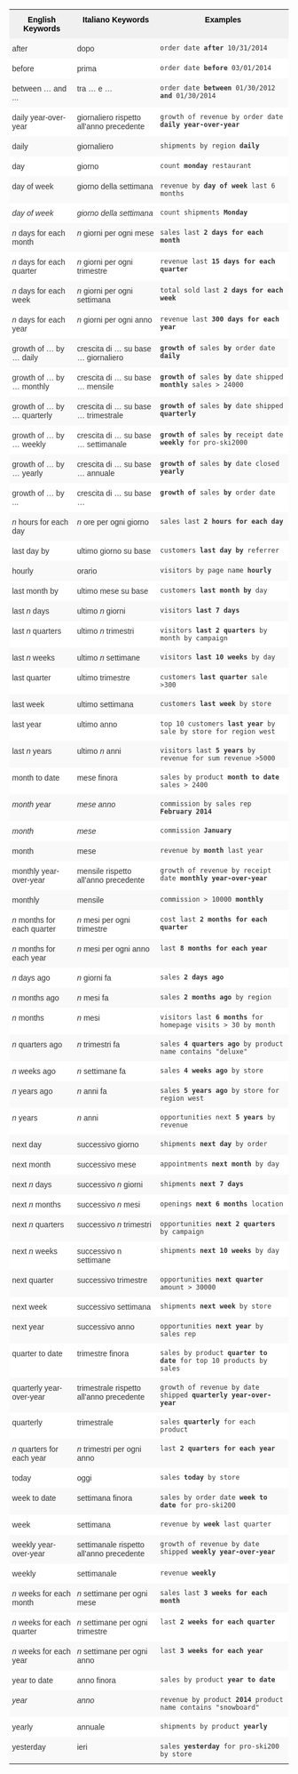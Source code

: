 <style type="text/css">
.tg  {border-collapse:collapse;border-spacing:0;border:none;border-color:#ccc;}
.tg td{font-family:Arial, sans-serif;font-size:14px;padding:10px 5px;border-style:solid;border-width:0px;overflow:hidden;word-break:normal;border-color:#ccc;color:#333;background-color:#fff;}
.tg th{font-family:Arial, sans-serif;font-size:14px;font-weight:normal;padding:10px 5px;border-style:solid;border-width:0px;overflow:hidden;word-break:normal;border-color:#ccc;color:#333;background-color:#f0f0f0;}
.tg .tg-j0ga{background-color:#f0f0f0;color:#000;font-weight:bold;border-color:inherit;vertical-align:top}
.tg .tg-dc35{background-color:#f9f9f9;border-color:inherit;vertical-align:top}
.tg .tg-us36{border-color:inherit;vertical-align:top}
</style>
<table class="tg">
  <tr>
    <th class="tg-j0ga">English Keywords</th>
    <th class="tg-j0ga">Italiano Keywords</th>
    <th class="tg-j0ga">Examples</th>
  </tr>
  <tr>
    <td class="tg-dc35">after</td>
    <td class="tg-dc35">dopo</td>
    <td class="tg-dc35"><code>order date <b>after</b> 10/31/2014</code></td>
  </tr>
  <tr>
    <td class="tg-us36">before</td>
    <td class="tg-us36">prima</td>
    <td class="tg-us36"><code>order date <b>before</b> 03/01/2014</code></td>
  </tr>
  <tr>
    <td class="tg-dc35">between … and ...</td>
    <td class="tg-dc35">tra … e …</td>
    <td class="tg-dc35"><code>order date <b>between</b> 01/30/2012 <b>and</b> 01/30/2014</code></td>
  </tr>
  <tr>
    <td class="tg-us36">daily year-over-year</td>
    <td class="tg-us36">giornaliero rispetto all'anno precedente</td>
    <td class="tg-us36"><code>growth of revenue by order date <b>daily year-over-year</b></code></td>
  </tr>
  <tr>
    <td class="tg-dc35">daily</td>
    <td class="tg-dc35">giornaliero</td>
    <td class="tg-dc35"><code>shipments by region <b>daily</b></code></td>
  </tr>
  <tr>
    <td class="tg-us36">day</td>
    <td class="tg-us36">giorno</td>
    <td class="tg-us36"><code>count <b>monday</b> restaurant</code></td>
  </tr>
  <tr>
    <td class="tg-dc35">day of week</td>
    <td class="tg-dc35">giorno della settimana</td>
    <td class="tg-dc35"><code>revenue by <b>day of week</b> last 6 months</code></td>
  </tr>
  <tr>
    <td class="tg-us36"><em>day of week</em></td>
    <td class="tg-us36"><em>giorno della settimana</em></td>
    <td class="tg-us36"><code>count shipments <b>Monday</b></code></td>
  </tr>
  <tr>
    <td class="tg-dc35"><em>n</em> days for each month</td>
    <td class="tg-dc35"><em>n</em> giorni per ogni mese</td>
    <td class="tg-dc35"><code>sales last <b>2 days for each month</b></code></td>
  </tr>
  <tr>
    <td class="tg-us36"><em>n</em> days for each quarter</td>
    <td class="tg-us36"><em>n</em> giorni per ogni trimestre</td>
    <td class="tg-us36"><code>revenue last <b>15 days for each quarter</b></code></td>
  </tr>
  <tr>
    <td class="tg-dc35"><em>n</em> days for each week</td>
    <td class="tg-dc35"><em>n</em> giorni per ogni settimana</td>
    <td class="tg-dc35"><code>total sold last <b>2 days for each week</b></code></td>
  </tr>
  <tr>
    <td class="tg-us36"><em>n</em> days for each year</td>
    <td class="tg-us36"><em>n</em> giorni per ogni anno</td>
    <td class="tg-us36"><code>revenue last <b>300 days for each year</b></code></td>
  </tr>
  <tr>
    <td class="tg-dc35">growth of … by … daily</td>
    <td class="tg-dc35">crescita di … su base … giornaliero</td>
    <td class="tg-dc35"><code><b>growth of</b> sales <b>by</b> order date <b>daily</b></code></td>
  </tr>
  <tr>
    <td class="tg-us36">growth of … by … monthly</td>
    <td class="tg-us36">crescita di … su base … mensile</td>
    <td class="tg-us36"><code><b>growth of</b> sales <b>by</b> date shipped <b>monthly</b> sales &gt; 24000</code></td>
  </tr>
  <tr>
    <td class="tg-dc35">growth of … by … quarterly</td>
    <td class="tg-dc35">crescita di … su base … trimestrale</td>
    <td class="tg-dc35"><code><b>growth of</b> sales <b>by</b> date shipped <b>quarterly</b></code></td>
  </tr>
  <tr>
    <td class="tg-us36">growth of … by … weekly</td>
    <td class="tg-us36">crescita di … su base … settimanale</td>
    <td class="tg-us36"><code><b>growth of</b> sales <b>by</b> receipt date <b>weekly</b> for pro-ski2000</code></td>
  </tr>
  <tr>
    <td class="tg-dc35">growth of … by … yearly</td>
    <td class="tg-dc35">crescita di … su base … annuale</td>
    <td class="tg-dc35"><code><b>growth of</b> sales <b>by</b> date closed <b>yearly</b></code></td>
  </tr>
  <tr>
    <td class="tg-us36">growth of … by ...</td>
    <td class="tg-us36">crescita di … su base …</td>
    <td class="tg-us36"><code><b>growth of</b> sales <b>by</b> order date</code></td>
  </tr>
  <tr>
    <td class="tg-dc35"><em>n</em> hours for each day</td>
    <td class="tg-dc35"><em>n</em> ore per ogni giorno</td>
    <td class="tg-dc35"><code>sales last <b>2 hours for each day</b></code></td>
  </tr>
  <tr>
    <td class="tg-us36">last day by</td>
    <td class="tg-us36">ultimo giorno su base</td>
    <td class="tg-us36"><code>customers <b>last day by</b> referrer</code></td>
  </tr>
  <tr>
    <td class="tg-dc35">hourly</td>
    <td class="tg-dc35">orario</td>
    <td class="tg-dc35"><code>visitors by page name <b>hourly</b></code></td>
  </tr>
  <tr>
    <td class="tg-us36">last month by</td>
    <td class="tg-us36">ultimo mese su base</td>
    <td class="tg-us36"><code>customers <b>last month by</b> day</code></td>
  </tr>
  <tr>
    <td class="tg-dc35">last <em>n</em> days</td>
    <td class="tg-dc35">ultimo <em>n</em> giorni</td>
    <td class="tg-dc35"><code>visitors <b>last 7 days</b></code></td>
  </tr>
  <tr>
    <td class="tg-us36">last <em>n</em> quarters</td>
    <td class="tg-us36">ultimo <em>n</em> trimestri</td>
    <td class="tg-us36"><code>visitors <b>last 2 quarters</b> by month by campaign</code></td>
  </tr>
  <tr>
    <td class="tg-dc35">last <em>n</em> weeks</td>
    <td class="tg-dc35">ultimo <em>n</em> settimane</td>
    <td class="tg-dc35"><code>visitors <b>last 10 weeks</b> by day</code></td>
  </tr>
  <tr>
    <td class="tg-us36">last quarter</td>
    <td class="tg-us36">ultimo trimestre</td>
    <td class="tg-us36"><code>customers <b>last quarter</b> sale &gt;300</code></td>
  </tr>
  <tr>
    <td class="tg-dc35">last week</td>
    <td class="tg-dc35">ultimo settimana</td>
    <td class="tg-dc35"><code>customers <b>last week</b> by store</code></td>
  </tr>
  <tr>
    <td class="tg-us36">last year</td>
    <td class="tg-us36">ultimo anno</td>
    <td class="tg-us36"><code>top 10 customers <b>last year</b> by sale by store for region west</code></td>
  </tr>
  <tr>
    <td class="tg-dc35">last <em>n</em> years</td>
    <td class="tg-dc35">ultimo <em>n</em> anni</td>
    <td class="tg-dc35"><code>visitors last <b>5 years</b> by revenue for sum revenue &gt;5000</code></td>
  </tr>
  <tr>
    <td class="tg-us36">month to date</td>
    <td class="tg-us36">mese finora</td>
    <td class="tg-us36"><code>sales by product <b>month to date</b> sales &gt; 2400</code></td>
  </tr>
  <tr>
    <td class="tg-dc35"><em>month year</em></td>
    <td class="tg-dc35"><em>mese anno</em></td>
    <td class="tg-dc35"><code>commission by sales rep <b>February 2014</b></code></td>
  </tr>
  <tr>
    <td class="tg-us36"><em>month</em></td>
    <td class="tg-us36"><em>mese</em></td>
    <td class="tg-us36"><code>commission <b>January</b></code></td>
  </tr>
  <tr>
    <td class="tg-dc35">month</td>
    <td class="tg-dc35">mese</td>
    <td class="tg-dc35"><code>revenue by <b>month</b> last year</code></td>
  </tr>
  <tr>
    <td class="tg-us36">monthly year-over-year</td>
    <td class="tg-us36">mensile rispetto all'anno precedente</td>
    <td class="tg-us36"><code>growth of revenue by receipt date <b>monthly year-over-year</b></code></td>
  </tr>
  <tr>
    <td class="tg-dc35">monthly</td>
    <td class="tg-dc35">mensile</td>
    <td class="tg-dc35"><code>commission &gt; 10000 <b>monthly</b></code></td>
  </tr>
  <tr>
    <td class="tg-us36"><em>n</em> months for each quarter</td>
    <td class="tg-us36"><em>n</em> mesi per ogni trimestre</td>
    <td class="tg-us36"><code>cost last <b>2 months for each quarter</b></code></td>
  </tr>
  <tr>
    <td class="tg-dc35"><em>n</em> months for each year</td>
    <td class="tg-dc35"><em>n</em> mesi per ogni anno</td>
    <td class="tg-dc35"><code>last <b>8 months for each year</b></code></td>
  </tr>
  <tr>
    <td class="tg-us36"><em>n</em> days ago</td>
    <td class="tg-us36"><em>n</em> giorni fa</td>
    <td class="tg-us36"><code>sales <b>2 days ago</b></code></td>
  </tr>
  <tr>
    <td class="tg-dc35"><em>n</em> months ago</td>
    <td class="tg-dc35"><em>n</em> mesi fa</td>
    <td class="tg-dc35"><code>sales <b>2 months ago</b> by region</code></td>
  </tr>
  <tr>
    <td class="tg-us36"><em>n</em> months</td>
    <td class="tg-us36"><em>n</em> mesi</td>
    <td class="tg-us36"><code>visitors last <b>6 months</b> for homepage visits &gt; 30 by month</code></td>
  </tr>
  <tr>
    <td class="tg-dc35"><em>n</em> quarters ago</td>
    <td class="tg-dc35"><em>n</em> trimestri fa</td>
    <td class="tg-dc35"><code>sales <b>4 quarters ago</b> by product name contains "deluxe"</code></td>
  </tr>
  <tr>
    <td class="tg-us36"><em>n</em> weeks ago</td>
    <td class="tg-us36"><em>n</em> settimane fa</td>
    <td class="tg-us36"><code>sales <b>4 weeks ago</b> by store</code></td>
  </tr>
  <tr>
    <td class="tg-dc35"><em>n</em> years ago</td>
    <td class="tg-dc35"><em>n</em> anni fa</td>
    <td class="tg-dc35"><code>sales <b>5 years ago</b> by store for region west</code></td>
  </tr>
  <tr>
    <td class="tg-us36"><em>n</em> years</td>
    <td class="tg-us36"><em>n</em> anni</td>
    <td class="tg-us36"><code>opportunities next <b>5 years</b> by revenue</code></td>
  </tr>
  <tr>
    <td class="tg-dc35">next day</td>
    <td class="tg-dc35">successivo giorno</td>
    <td class="tg-dc35"><code>shipments <b>next day</b> by order</code></td>
  </tr>
  <tr>
    <td class="tg-us36">next month</td>
    <td class="tg-us36">successivo mese</td>
    <td class="tg-us36"><code>appointments <b>next month</b> by day</code></td>
  </tr>
  <tr>
    <td class="tg-dc35">next <em>n</em> days</td>
    <td class="tg-dc35">successivo <em>n</em> giorni</td>
    <td class="tg-dc35"><code>shipments <b>next 7 days</b></code></td>
  </tr>
  <tr>
    <td class="tg-us36">next <em>n</em> months</td>
    <td class="tg-us36">successivo <em>n</em> mesi</td>
    <td class="tg-us36"><code>openings <b>next 6 months</b> location</code></td>
  </tr>
  <tr>
    <td class="tg-dc35">next <em>n</em> quarters</td>
    <td class="tg-dc35">successivo <em>n</em> trimestri</td>
    <td class="tg-dc35"><code>opportunities <b>next 2 quarters</b> by campaign</code></td>
  </tr>
  <tr>
    <td class="tg-us36">next <em>n</em> weeks</td>
    <td class="tg-us36">successivo n settimane</td>
    <td class="tg-us36"><code>shipments <b>next 10 weeks</b> by day</code></td>
  </tr>
  <tr>
    <td class="tg-dc35">next quarter</td>
    <td class="tg-dc35">successivo trimestre</td>
    <td class="tg-dc35"><code>opportunities <b>next quarter</b> amount &gt; 30000</code></td>
  </tr>
  <tr>
    <td class="tg-us36">next week</td>
    <td class="tg-us36">successivo settimana</td>
    <td class="tg-us36"><code>shipments <b>next week</b> by store</code></td>
  </tr>
  <tr>
    <td class="tg-dc35">next year</td>
    <td class="tg-dc35">successivo anno</td>
    <td class="tg-dc35"><code>opportunities <b>next year</b> by sales rep</code></td>
  </tr>
  <tr>
    <td class="tg-us36">quarter to date</td>
    <td class="tg-us36">trimestre finora</td>
    <td class="tg-us36"><code>sales by product <b>quarter to date</b> for top 10 products by sales</code></td>
  </tr>
  <tr>
    <td class="tg-dc35">quarterly year-over-year</td>
    <td class="tg-dc35">trimestrale rispetto all'anno precedente</td>
    <td class="tg-dc35"><code>growth of revenue by date shipped <b>quarterly year-over-year</b></code></td>
  </tr>
  <tr>
    <td class="tg-us36">quarterly</td>
    <td class="tg-us36">trimestrale</td>
    <td class="tg-us36"><code>sales <b>quarterly</b> for each product</code></td>
  </tr>
  <tr>
    <td class="tg-dc35"><em>n</em> quarters for each year</td>
    <td class="tg-dc35"><em>n</em> trimestri per ogni anno</td>
    <td class="tg-dc35"><code>last <b>2 quarters for each year</b></code></td>
  </tr>
  <tr>
    <td class="tg-us36">today</td>
    <td class="tg-us36">oggi</td>
    <td class="tg-us36"><code>sales <b>today</b> by store</code></td>
  </tr>
  <tr>
    <td class="tg-dc35">week to date</td>
    <td class="tg-dc35">settimana finora</td>
    <td class="tg-dc35"><code>sales by order date <b>week to date</b> for pro-ski200</code></td>
  </tr>
  <tr>
    <td class="tg-us36">week</td>
    <td class="tg-us36">settimana</td>
    <td class="tg-us36"><code>revenue by <b>week</b> last quarter</code></td>
  </tr>
  <tr>
    <td class="tg-dc35">weekly year-over-year</td>
    <td class="tg-dc35">settimanale rispetto all'anno precedente</td>
    <td class="tg-dc35"><code>growth of revenue by date shipped <b>weekly year-over-year</b></code></td>
  </tr>
  <tr>
    <td class="tg-us36">weekly</td>
    <td class="tg-us36">settimanale</td>
    <td class="tg-us36"><code>revenue <b>weekly</b></code></td>
  </tr>
  <tr>
    <td class="tg-dc35"><em>n</em> weeks for each month</td>
    <td class="tg-dc35"><em>n</em> settimane per ogni mese</td>
    <td class="tg-dc35"><code>sales last <b>3 weeks for each month</b></code></td>
  </tr>
  <tr>
    <td class="tg-us36"><em>n</em> weeks for each quarter</td>
    <td class="tg-us36"><em>n</em> settimane per ogni trimestre</td>
    <td class="tg-us36"><code>last <b>2 weeks for each quarter</b></code></td>
  </tr>
  <tr>
    <td class="tg-dc35"><em>n</em> weeks for each year</td>
    <td class="tg-dc35"><em>n</em> settimane per ogni anno</td>
    <td class="tg-dc35"><code>last <b>3 weeks for each year</b></code></td>
  </tr>
  <tr>
    <td class="tg-us36">year to date</td>
    <td class="tg-us36">anno finora</td>
    <td class="tg-us36"><code>sales by product <b>year to date</b></code></td>
  </tr>
  <tr>
    <td class="tg-dc35"><em>year</em></td>
    <td class="tg-dc35"><em>anno</em></td>
    <td class="tg-dc35"><code>revenue by product <b>2014</b> product name contains "snowboard"</code></td>
  </tr>
  <tr>
    <td class="tg-us36">yearly</td>
    <td class="tg-us36">annuale</td>
    <td class="tg-us36"><code>shipments by product <b>yearly</b></code></td>
  </tr>
  <tr>
    <td class="tg-dc35">yesterday</td>
    <td class="tg-dc35">ieri</td>
    <td class="tg-dc35"><code>sales <b>yesterday</b> for pro-ski200 by store</code></td>
  </tr>
</table>
